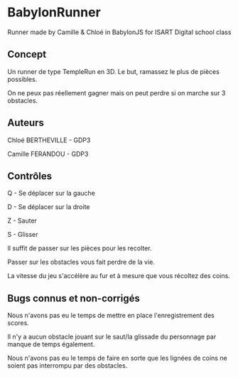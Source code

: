 # BabylonRunner
Runner made by Camille &amp; Chloé in BabylonJS for ISART Digital school class

## Concept

Un runner de type TempleRun en 3D. Le but, ramassez le plus de pièces possibles.

On ne peux pas réellement gagner mais on peut perdre si on marche sur 3 obstacles. 

## Auteurs

Chloé BERTHEVILLE - GDP3

Camille FERANDOU - GDP3

## Contrôles

Q - Se déplacer sur la gauche

D - Se déplacer sur la droite

Z - Sauter 

S - Glisser 

Il suffit de passer sur les pièces pour les recolter. 

Passer sur les obstacles vous fait perdre de la vie.

La vitesse du jeu s'accélère au fur et à mesure que vous récoltez des coins.

## Bugs connus et non-corrigés

Nous n'avons pas eu le temps de mettre en place l'enregistrement des scores.

Il n'y a aucun obstacle jouant sur le saut/la glissade du personnage par manque de temps également.

Nous n'avons pas eu le temps de faire en sorte que les lignées de coins ne soient pas interrompu par des obstacles.
